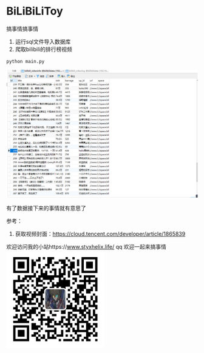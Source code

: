 # BiLiBiLiToy
搞事情搞事情  
1. 运行sql文件导入数据库  
2. 爬取bilibili的排行榜视频 
```python
python main.py
```
![效果](/img/爬取效果.PNG)

 有了数据接下来的事情就有意思了  

参考：  
1. 获取视频封面：https://cloud.tencent.com/developer/article/1865839  

欢迎访问我的小站https://www.styxhelix.life/
qq
欢迎一起来搞事情  
![公众号](/img/gaoshiqing.jpg)
 
